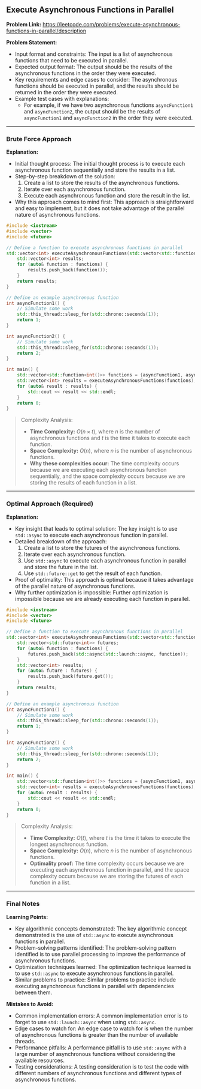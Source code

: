 ## Execute Asynchronous Functions in Parallel
**Problem Link:** https://leetcode.com/problems/execute-asynchronous-functions-in-parallel/description

**Problem Statement:**
- Input format and constraints: The input is a list of asynchronous functions that need to be executed in parallel.
- Expected output format: The output should be the results of the asynchronous functions in the order they were executed.
- Key requirements and edge cases to consider: The asynchronous functions should be executed in parallel, and the results should be returned in the order they were executed.
- Example test cases with explanations: 
  - For example, if we have two asynchronous functions `asyncFunction1` and `asyncFunction2`, the output should be the results of `asyncFunction1` and `asyncFunction2` in the order they were executed.

---

### Brute Force Approach

**Explanation:**
- Initial thought process: The initial thought process is to execute each asynchronous function sequentially and store the results in a list.
- Step-by-step breakdown of the solution:
  1. Create a list to store the results of the asynchronous functions.
  2. Iterate over each asynchronous function.
  3. Execute each asynchronous function and store the result in the list.
- Why this approach comes to mind first: This approach is straightforward and easy to implement, but it does not take advantage of the parallel nature of asynchronous functions.

```cpp
#include <iostream>
#include <vector>
#include <future>

// Define a function to execute asynchronous functions in parallel
std::vector<int> executeAsynchronousFunctions(std::vector<std::function<int()>> functions) {
    std::vector<int> results;
    for (auto& function : functions) {
        results.push_back(function());
    }
    return results;
}

// Define an example asynchronous function
int asyncFunction1() {
    // Simulate some work
    std::this_thread::sleep_for(std::chrono::seconds(1));
    return 1;
}

int asyncFunction2() {
    // Simulate some work
    std::this_thread::sleep_for(std::chrono::seconds(1));
    return 2;
}

int main() {
    std::vector<std::function<int()>> functions = {asyncFunction1, asyncFunction2};
    std::vector<int> results = executeAsynchronousFunctions(functions);
    for (auto& result : results) {
        std::cout << result << std::endl;
    }
    return 0;
}
```

> Complexity Analysis:
> - **Time Complexity:** $O(n \times t)$, where $n$ is the number of asynchronous functions and $t$ is the time it takes to execute each function.
> - **Space Complexity:** $O(n)$, where $n$ is the number of asynchronous functions.
> - **Why these complexities occur:** The time complexity occurs because we are executing each asynchronous function sequentially, and the space complexity occurs because we are storing the results of each function in a list.

---

### Optimal Approach (Required)

**Explanation:**
- Key insight that leads to optimal solution: The key insight is to use `std::async` to execute each asynchronous function in parallel.
- Detailed breakdown of the approach:
  1. Create a list to store the futures of the asynchronous functions.
  2. Iterate over each asynchronous function.
  3. Use `std::async` to execute each asynchronous function in parallel and store the future in the list.
  4. Use `std::future::get` to get the result of each function.
- Proof of optimality: This approach is optimal because it takes advantage of the parallel nature of asynchronous functions.
- Why further optimization is impossible: Further optimization is impossible because we are already executing each function in parallel.

```cpp
#include <iostream>
#include <vector>
#include <future>

// Define a function to execute asynchronous functions in parallel
std::vector<int> executeAsynchronousFunctions(std::vector<std::function<int()>> functions) {
    std::vector<std::future<int>> futures;
    for (auto& function : functions) {
        futures.push_back(std::async(std::launch::async, function));
    }
    std::vector<int> results;
    for (auto& future : futures) {
        results.push_back(future.get());
    }
    return results;
}

// Define an example asynchronous function
int asyncFunction1() {
    // Simulate some work
    std::this_thread::sleep_for(std::chrono::seconds(1));
    return 1;
}

int asyncFunction2() {
    // Simulate some work
    std::this_thread::sleep_for(std::chrono::seconds(1));
    return 2;
}

int main() {
    std::vector<std::function<int()>> functions = {asyncFunction1, asyncFunction2};
    std::vector<int> results = executeAsynchronousFunctions(functions);
    for (auto& result : results) {
        std::cout << result << std::endl;
    }
    return 0;
}
```

> Complexity Analysis:
> - **Time Complexity:** $O(t)$, where $t$ is the time it takes to execute the longest asynchronous function.
> - **Space Complexity:** $O(n)$, where $n$ is the number of asynchronous functions.
> - **Optimality proof:** The time complexity occurs because we are executing each asynchronous function in parallel, and the space complexity occurs because we are storing the futures of each function in a list.

---

### Final Notes

**Learning Points:**
- Key algorithmic concepts demonstrated: The key algorithmic concept demonstrated is the use of `std::async` to execute asynchronous functions in parallel.
- Problem-solving patterns identified: The problem-solving pattern identified is to use parallel processing to improve the performance of asynchronous functions.
- Optimization techniques learned: The optimization technique learned is to use `std::async` to execute asynchronous functions in parallel.
- Similar problems to practice: Similar problems to practice include executing asynchronous functions in parallel with dependencies between them.

**Mistakes to Avoid:**
- Common implementation errors: A common implementation error is to forget to use `std::launch::async` when using `std::async`.
- Edge cases to watch for: An edge case to watch for is when the number of asynchronous functions is greater than the number of available threads.
- Performance pitfalls: A performance pitfall is to use `std::async` with a large number of asynchronous functions without considering the available resources.
- Testing considerations: A testing consideration is to test the code with different numbers of asynchronous functions and different types of asynchronous functions.